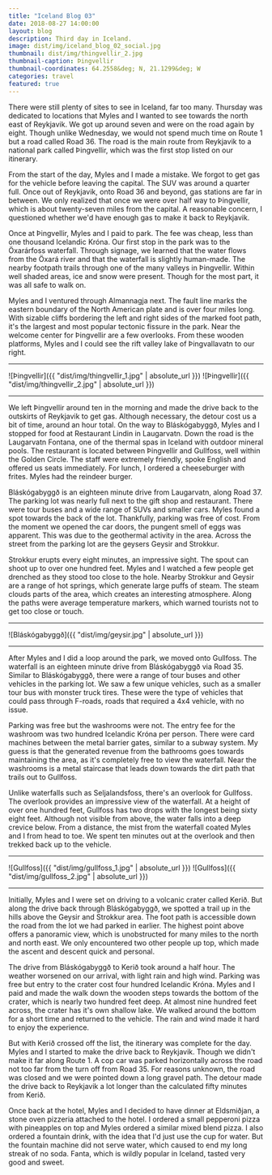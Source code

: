 ```yaml
---
title: "Iceland Blog 03"
date: 2018-08-27 14:00:00
layout: blog
description: Third day in Iceland.
image: dist/img/iceland_blog_02_social.jpg
thumbnail: dist/img/thingvellir_2.jpg
thumbnail-caption: Þingvellir
thumbnail-coordinates: 64.2558&deg; N, 21.1299&deg; W
categories: travel
featured: true
---
```


There were still plenty of sites to see in Iceland, far too many. Thursday was dedicated to locations that Myles and I wanted to see towards the north east of Reykjavik. We got up around seven and were on the road again by eight. Though unlike Wednesday, we would not spend much time on Route 1 but a road called Road 36. The road is the main route from Reykjavik to a national park called Þingvellir, which was the first stop listed on our itinerary.

From the start of the day, Myles and I made a mistake. We forgot to get gas for the vehicle before leaving the capital. The SUV was around a quarter full. Once out of Reykjavik, onto Road 36 and beyond, gas stations are far in between. We only realized that once we were over half way to Þingvellir, which is about twenty-seven miles from the capital. A reasonable concern, I questioned whether we'd have enough gas to make it back to Reykjavik.

Once at Þingvellir, Myles and I paid to park. The fee was cheap, less than one thousand Icelandic Króna. Our first stop in the park was to the Öxarárfoss waterfall. Through signage, we learned that the water flows from the Öxará river and that the waterfall is slightly human-made. The nearby footpath trails through one of the many valleys in Þingvellir. Within well shaded areas, ice and snow were present. Though for the most part, it was all safe to walk on.

Myles and I ventured through Almannagja next. The fault line marks the eastern boundary of the North American plate and is over four miles long. With sizable cliffs bordering the left and right sides of the marked foot path, it's the largest and most popular tectonic fissure in the park. Near the welcome center for Þingvellir are a few overlooks. From these wooden platforms, Myles and I could see the rift valley lake of Þingvallavatn to our right.

---

![Þingvellir]({{ "dist/img/thingvellir_1.jpg" | absolute_url }})
![Þingvellir]({{ "dist/img/thingvellir_2.jpg" | absolute_url }})

---

We left Þingvellir around ten in the morning and made the drive back to the outskirts of Reykjavik to get gas. Although necessary, the detour cost us a bit of time, around an hour total. On the way to Bláskógabyggð, Myles and I stopped for food at Restaurant Lindin in Laugarvatn. Down the road is the Laugarvatn Fontana, one of the thermal spas in Iceland with outdoor mineral pools. The restaurant is located between Þingvellir and Gullfoss, well within the Golden Circle. The staff were extremely friendly, spoke English and offered us seats immediately. For lunch, I ordered a cheeseburger with frites. Myles had the reindeer burger.

Bláskógabyggð is an eighteen minute drive from Laugarvatn, along Road 37. The parking lot was nearly full next to the gift shop and restaurant. There were tour buses and a wide range of SUVs and smaller cars. Myles found a spot towards the back of the lot. Thankfully, parking was free of cost. From the moment we opened the car doors, the pungent smell of eggs was apparent. This was due to the geothermal activity in the area. Across the street from the parking lot are the geysers Geysir and Strokkur.

Strokkur erupts every eight minutes, an impressive sight. The spout can shoot up to over one hundred feet. Myles and I watched a few people get drenched as they stood too close to the hole. Nearby Strokkur and Geysir are a range of hot springs, which generate large puffs of steam. The steam clouds parts of the area, which creates an interesting atmosphere. Along the paths were average temperature markers, which warned tourists not to get too close or touch.

---

![Bláskógabyggð]({{ "dist/img/geysir.jpg" | absolute_url }})

---

After Myles and I did a loop around the park, we moved onto Gullfoss. The waterfall is an eighteen minute drive from Bláskógabyggð via Road 35. Similar to Bláskógabyggð, there were a range of tour buses and other vehicles in the parking lot. We saw a few unique vehicles, such as a smaller tour bus with monster truck tires. These were the type of vehicles that could pass through F-roads, roads that required a 4x4 vehicle, with no issue.

Parking was free but the washrooms were not. The entry fee for the washroom was two hundred Icelandic Króna per person. There were card machines between the metal barrier gates, similar to a subway system. My guess is that the generated revenue from the bathrooms goes towards maintaining the area, as it's completely free to view the waterfall. Near the washrooms is a metal staircase that leads down towards the dirt path that trails out to Gullfoss.

Unlike waterfalls such as Seljalandsfoss, there's an overlook for Gullfoss. The overlook provides an impressive view of the waterfall. At a height of over one hundred feet, Gullfoss has two drops with the longest being sixty eight feet. Although not visible from above, the water falls into a deep crevice below. From a distance, the mist from the waterfall coated Myles and I from head to toe. We spent ten minutes out at the overlook and then trekked back up to the vehicle.

---

![Gullfoss]({{ "dist/img/gullfoss_1.jpg" | absolute_url }})
![Gullfoss]({{ "dist/img/gullfoss_2.jpg" | absolute_url }})

---

Initially, Myles and I were set on driving to a volcanic crater called Kerið. But along the drive back through Bláskógabyggð, we spotted a trail up in the hills above the Geysir and Strokkur area. The foot path is accessible down the road from the lot we had parked in earlier. The highest point above offers a panoramic view, which is unobstructed for many miles to the north and north east. We only encountered two other people up top, which made the ascent and descent quick and personal.

The drive from Bláskógabyggð to Kerið took around a half hour. The weather worsened on our arrival, with light rain and high wind. Parking was free but entry to the crater cost four hundred Icelandic Króna. Myles and I paid and made the walk down the wooden steps towards the bottom of the crater, which is nearly two hundred feet deep. At almost nine hundred feet across, the crater has it's own shallow lake. We walked around the bottom for a short time and returned to the vehicle. The rain and wind made it hard to enjoy the experience.

But with Kerið crossed off the list, the itinerary was complete for the day. Myles and I started to make the drive back to Reykjavik. Though we didn't make it far along Route 1. A cop car was parked horizontally across the road not too far from the turn off from Road 35. For reasons unknown, the road was closed and we were pointed down a long gravel path. The detour made the drive back to Reykjavik a lot longer than the calculated fifty minutes from Kerið.

Once back at the hotel, Myles and I decided to have dinner at Eldsmiðjan, a stone oven pizzeria attached to the hotel. I ordered a small pepperoni pizza with pineapples on top and Myles ordered a similar mixed blend pizza. I also ordered a fountain drink, with the idea that I'd just use the cup for water. But the fountain machine did not serve water, which caused to end my long streak of no soda. Fanta, which is wildly popular in Iceland, tasted very good and sweet.